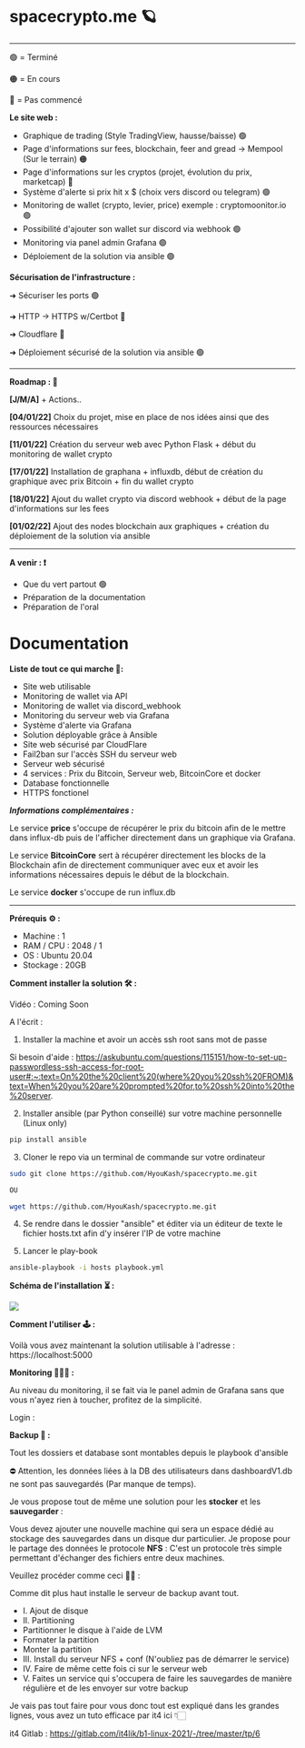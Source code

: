 # spacecrypto.me 🪐

---
🟢 = Terminé

🟠 = En cours

🔴 = Pas commencé

**Le site web :**

- Graphique de trading (Style TradingView, hausse/baisse) 🟢
- Page d'informations sur fees, blockchain, feer and gread -> Mempool (Sur le terrain) 🟠
- Page d'informations sur les cryptos (projet, évolution du prix, marketcap) 🔴
- Système d'alerte si prix hit x $ (choix vers discord ou telegram) 🟢
- Monitoring de wallet (crypto, levier, price) exemple : cryptomoonitor.io 🟢
- Possibilité d'ajouter son wallet sur discord via webhook 🟢
- Monitoring via panel admin Grafana 🟢
- Déploiement de la solution via ansible 🟢

**Sécurisation de l'infrastructure :**

➜ Sécuriser les ports 🟢

➜ HTTP -> HTTPS w/Certbot 🔴

➜ Cloudflare 🔴

➜ Déploiement sécurisé de la solution via ansible 🟢

---

**Roadmap : 🧾** 

**[J/M/A]** + Actions..

**[04/01/22]** Choix du projet, mise en place de nos idées ainsi que des ressources nécessaires

**[11/01/22]** Création du serveur web avec Python Flask + début du monitoring de wallet crypto

**[17/01/22]** Installation de graphana + influxdb, début de création du graphique avec prix Bitcoin + fin du wallet crypto

**[18/01/22]** Ajout du wallet crypto via discord webhook + début de la page d'informations sur les fees

**[01/02/22]** Ajout des nodes blockchain aux graphiques + création du déploiement de la solution via ansible

---

**A venir : ❗️**

- Que du vert partout 🟢
- Préparation de la documentation
- Préparation de l'oral


# Documentation

**Liste de tout ce qui marche 📝:**

- Site web utilisable
- Monitoring de wallet via API
- Monitoring de wallet via discord_webhook
- Monitoring du serveur web via Grafana
- Système d'alerte via Grafana
- Solution déployable grâce à Ansible
- Site web sécurisé par CloudFlare
- Fail2ban sur l'accès SSH du serveur web 
- Serveur web sécurisé
- 4 services : Prix du Bitcoin, Serveur web, BitcoinCore et docker
- Database fonctionnelle 
- HTTPS fonctionel

***Informations complémentaires :***

Le service **price** s'occupe de récupérer le prix du bitcoin afin de le mettre dans influx-db puis de l'afficher directement dans un graphique via Grafana.

Le service **BitcoinCore** sert à récupérer directement les blocks de la Blockchain afin de directement communiquer avec eux et avoir les informations nécessaires depuis le début de la blockchain.

Le service **docker** s'occupe de run influx.db

---

**Prérequis ⚙️ :** 
- Machine : 1
- RAM / CPU : 2048 / 1
- OS : Ubuntu 20.04
- Stockage : 20GB

**Comment installer la solution 🛠 :**

Vidéo : Coming Soon



A l'écrit :

1. Installer la machine et avoir un accès ssh root sans mot de passe

Si besoin d'aide : https://askubuntu.com/questions/115151/how-to-set-up-passwordless-ssh-access-for-root-user#:~:text=On%20the%20client%20(where%20you%20ssh%20FROM)&text=When%20you%20are%20prompted%20for,to%20ssh%20into%20the%20server.

2. Installer ansible (par Python conseillé) sur votre machine personnelle (Linux only)

```bash
pip install ansible
```

3. Cloner le repo via un terminal de commande sur votre ordinateur

```bash 
sudo git clone https://github.com/HyouKash/spacecrypto.me.git

OU

wget https://github.com/HyouKash/spacecrypto.me.git
```

4. Se rendre dans le dossier "ansible" et éditer via un éditeur de texte le fichier hosts.txt afin d'y insérer l'IP de votre machine

5. Lancer le play-book

```bash 
ansible-playbook -i hosts playbook.yml
```

**Schéma de l'installation ⏳ :**

<img src="https://cdn.discordapp.com/attachments/497025479233241099/939972398663471164/unknown.png">


**Comment l'utiliser 🕹 :**

Voilà vous avez maintenant la solution utilisable à l'adresse : https://localhost:5000

**Monitoring 👨🏼‍💻 :**

Au niveau du monitoring, il se fait via le panel admin de Grafana sans que vous n'ayez rien à toucher, profitez de la simplicité.

Login : 

**Backup 📑 :**

Tout les dossiers et database sont montables depuis le playbook d'ansible

⛔️ Attention, les données liées à la DB des utilisateurs dans dashboardV1.db ne sont pas sauvegardés (Par manque de temps).

Je vous propose tout de même une solution pour les **stocker** et les **sauvegarder** : 

Vous devez ajouter une nouvelle machine qui sera un espace dédié au stockage des sauvegardes dans un disque dur particulier.
Je propose pour le partage des données le protocole **NFS** : 
C'est un protocole très simple permettant d'échanger des fichiers entre deux machines.

Veuillez procéder comme ceci 👨‍🏫 : 

Comme dit plus haut installe le serveur de backup avant tout.

- I. Ajout de disque
- II. Partitioning
- Partitionner le disque à l'aide de LVM
- Formater la partition
- Monter la partition
- III. Install du serveur NFS + conf (N'oubliez pas de démarrer le service)
- IV. Faire de même cette fois ci sur le serveur web
- V. Faites un service qui s'occupera de faire les sauvegardes de manière  régulière et de les envoyer sur votre backup

Je vais pas tout faire pour vous donc tout est expliqué dans les grandes lignes, vous avez un tuto efficace par it4 ici 👇🏻

it4 Gitlab : https://gitlab.com/it4lik/b1-linux-2021/-/tree/master/tp/6

